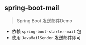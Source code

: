 ## spring-boot-mail

> Spring Boot 发送邮件Demo

- 依赖 `spring-boot-starter-mail` 包
- 使用 `JavaMailSender` 发送邮件即可